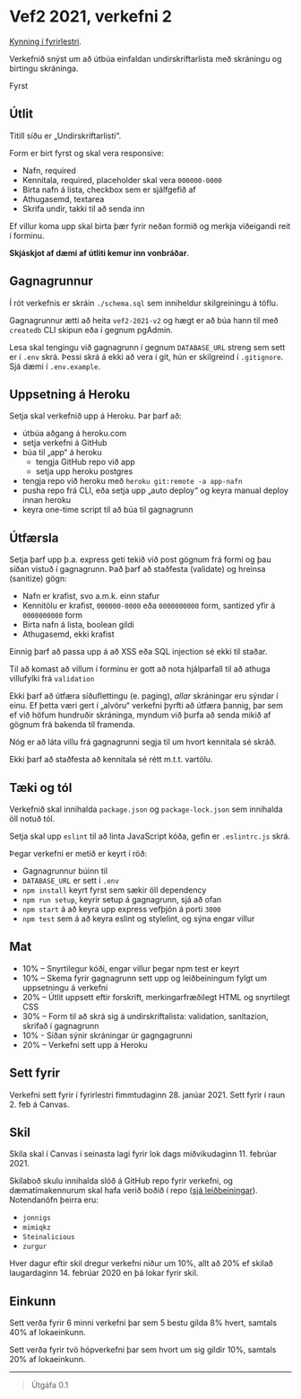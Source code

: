 # Vef2 2021, verkefni 2

[Kynning í fyrirlestri](https://youtu.be/).

Verkefnið snýst um að útbúa einfaldan undirskriftarlista með skráningu og birtingu skráninga.

Fyrst

## Útlit

Titill síðu er „Undirskriftarlisti“.

Form er birt fyrst og skal vera responsive:

* Nafn, required
* Kennitala, required, placeholder skal vera `000000-0000`
* Birta nafn á lista, checkbox sem er sjálfgefið af
* Athugasemd, textarea
* Skrifa undir, takki til að senda inn

Ef villur koma upp skal birta þær fyrir neðan formið og merkja viðeigandi reit í forminu.

**Skjáskjot af dæmi af útliti kemur inn vonbráðar**.

## Gagnagrunnur

Í rót verkefnis er skráin `./schema.sql` sem inniheldur skilgreiningu á töflu.

Gagnagrunnur ætti að heita `vef2-2021-v2` og hægt er að búa hann til með `createdb` CLI skipun eða í gegnum pgAdmin.

Lesa skal tengingu við gagnagrunn í gegnum `DATABASE_URL` streng sem sett er í `.env` skrá. Þessi skrá á ekki að vera í git, hún er skilgreind í `.gitignore`. Sjá dæmi í `.env.example`.

## Uppsetning á Heroku

Setja skal verkefnið upp á Heroku. Þar þarf að:

* útbúa aðgang á heroku.com
* setja verkefni á GitHub
* búa til „app“ á heroku
  * tengja GitHub repo við app
  * setja upp heroku postgres
* tengja repo við heroku með `heroku git:remote -a app-nafn`
* pusha repo frá CLI, eða setja upp „auto deploy“ og keyra manual deploy innan heroku
* keyra one-time script til að búa til gagnagrunn

## Útfærsla

Setja þarf upp þ.a. express geti tekið við post gögnum frá formi og þau síðan vistuð í gagnagrunn. Það þarf að staðfesta (validate) og hreinsa (sanitize) gögn:

* Nafn er krafist, svo a.m.k. einn stafur
* Kennitölu er krafist, `000000-0000` eða `0000000000` form, santized yfir á `0000000000` form
* Birta nafn á lista, boolean gildi
* Athugasemd, ekki krafist

Einnig þarf að passa upp á að XSS eða SQL injection sé ekki til staðar.

Til að komast að villum í forminu er gott að nota hjálparfall til að athuga villufylki frá `validation`

Ekki þarf að útfæra síðuflettingu (e. paging), *allar* skráningar eru sýndar í einu. Ef þetta væri gert í „alvöru“ verkefni þyrfti að útfæra þannig, þar sem ef við höfum hundruðir skráninga, myndum við þurfa að senda mikið af gögnum frá bakenda til framenda.

Nóg er að láta villu frá gagnagrunni segja til um hvort kennitala sé skráð.

Ekki þarf að staðfesta að kennitala sé rétt m.t.t. vartölu.

## Tæki og tól

Verkefnið skal innihalda `package.json` og `package-lock.json` sem innihalda öll notuð tól.

Setja skal upp `eslint` til að linta JavaScript kóða, gefin er `.eslintrc.js` skrá.

Þegar verkefni er metið er keyrt í röð:

* Gagnagrunnur búinn til
* `DATABASE_URL` er sett í `.env`
* `npm install` keyrt fyrst sem sækir öll dependency
* `npm run setup`, keyrir setup á gagnagrunn, sjá að ofan
* `npm start` á að keyra upp express vefþjón á porti `3000`
* `npm test` sem á að keyra eslint og stylelint, og sýna engar villur

## Mat

* 10% – Snyrtilegur kóði, engar villur þegar npm test er keyrt
* 10% – Skema fyrir gagnagrunn sett upp og leiðbeiningum fylgt um uppsetningu á verkefni
* 20% – Útlit uppsett eftir forskrift, merkingarfræðilegt HTML og snyrtilegt CSS
* 30% – Form til að skrá sig á undirskriftalista: validation, sanitazion, skrifað í gagnagrunn
* 10% - Síðan sýnir skráningar úr gagngagrunni
* 20% – Verkefni sett upp á Heroku

## Sett fyrir

Verkefni sett fyrir í fyrirlestri fimmtudaginn 28. janúar 2021. Sett fyrir í raun 2. feb á Canvas.

## Skil

Skila skal í Canvas í seinasta lagi fyrir lok dags miðvikudaginn 11. febrúar 2021.

Skilaboð skulu innihalda slóð á GitHub repo fyrir verkefni, og dæmatímakennurum skal hafa verið boðið í repo ([sjá leiðbeiningar](https://docs.github.com/en/free-pro-team@latest/github/setting-up-and-managing-your-github-user-account/inviting-collaborators-to-a-personal-repository)). Notendanöfn þeirra eru:

* `jonnigs`
* `mimiqkz`
* `Steinalicious`
* `zurgur`

Hver dagur eftir skil dregur verkefni niður um 10%, allt að 20% ef skilað laugardaginn 14. febrúar 2020 en þá lokar fyrir skil.

## Einkunn

Sett verða fyrir 6 minni verkefni þar sem 5 bestu gilda 8% hvert, samtals 40% af lokaeinkunn.

Sett verða fyrir tvö hópverkefni þar sem hvort um sig gildir 10%, samtals 20% af lokaeinkunn.

---

> Útgáfa 0.1
